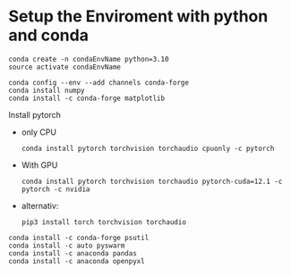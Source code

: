 # Setup the Enviroment with python and conda

```shell
conda create -n condaEnvName python=3.10
source activate condaEnvName 
```

```shell
conda config --env --add channels conda-forge
conda install numpy
conda install -c conda-forge matplotlib
```

Install pytorch
- only CPU
  ```shell
  conda install pytorch torchvision torchaudio cpuonly -c pytorch
- With GPU
  ```shell
  conda install pytorch torchvision torchaudio pytorch-cuda=12.1 -c pytorch -c nvidia
- alternativ:
  ```shell
  pip3 install torch torchvision torchaudio

```shell
conda install -c conda-forge psutil
conda install -c auto pyswarm
conda install -c anaconda pandas
conda install -c anaconda openpyxl
```
